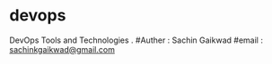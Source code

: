 # devops
DevOps Tools and Technologies .
#Auther : Sachin Gaikwad
#email  : sachinkgaikwad@gmail.com
 
